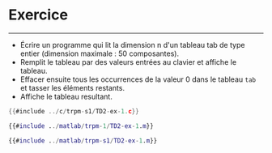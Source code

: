 # Exercice
-----------

- Écrire un programme qui lit la dimension n d'un tableau tab de type entier (dimension maximale : 50 composantes).
- Remplit le tableau par des valeurs entrées au clavier et affiche le tableau.
- Effacer ensuite tous les occurrences de la valeur 0 dans le tableau `tab` et tasser les éléments restants.
- Affiche le tableau resultant.


<div class="tabbed-blocks">


```c
{{#include ../c/trpm-s1/TD2-ex-1.c}}
```

```matlab
{{#include ../matlab/trpm-1/TD2-ex-1.m}}
```

```matlab
{{#include ../matlab/trpm-s1/TD2-ex-1.m}}
```

</div>
